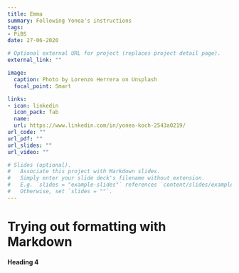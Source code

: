 ```yaml
---
title: Emma
summary: Following Yonea's instructions 
tags:
- PiBS
date: 27-06-2020

# Optional external URL for project (replaces project detail page).
external_link: ""

image:
  caption: Photo by Lorenzo Herrera on Unsplash
  focal_point: Smart

links:
- icon: linkedin
  icon_pack: fab
  name: 
  url: https://www.linkedin.com/in/yonea-koch-2543a0219/
url_code: ""
url_pdf: ""
url_slides: ""
url_video: ""

# Slides (optional).
#   Associate this project with Markdown slides.
#   Simply enter your slide deck's filename without extension.
#   E.g. `slides = "example-slides"` references `content/slides/example-slides.md`.
#   Otherwise, set `slides = ""`.
---
```

Trying out formatting with Markdown
======
#### Heading 4